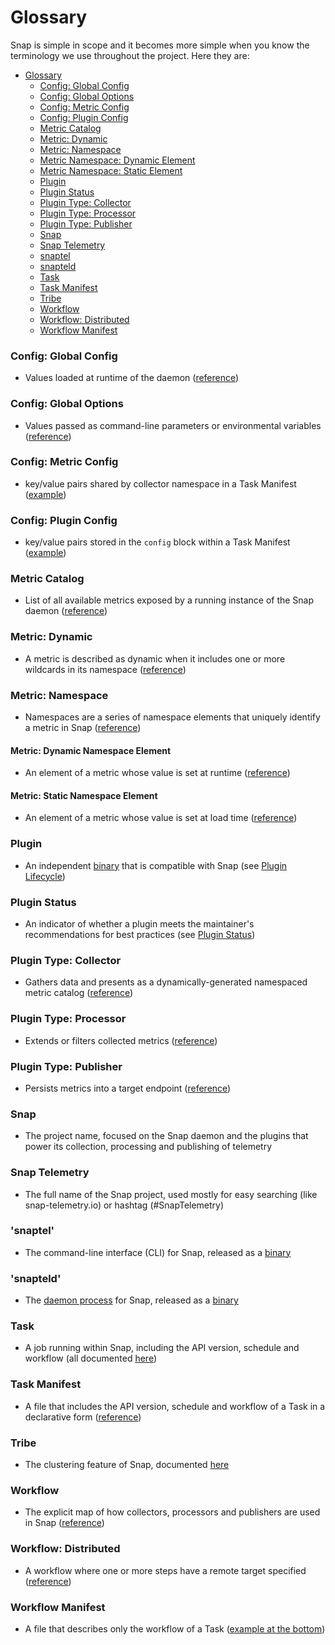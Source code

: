 # Glossary
Snap is simple in scope and it becomes more simple when you know the terminology we use throughout the project. Here they are:

* [Glossary](#glossary)
    * [Config: Global Config](#config-global-config)
    * [Config: Global Options](#config-global-options)
    * [Config: Metric Config](#config-metric-config)
    * [Config: Plugin Config](#config-plugin-config)
    * [Metric Catalog](#metric-catalog)
    * [Metric: Dynamic](#metric-dynamic)
    * [Metric: Namespace](#metric-namespace)
    * [Metric Namespace: Dynamic Element](#metric-dynamic-namespace-element)
    * [Metric Namespace: Static Element](#metric-static-namespace-element)
    * [Plugin](#plugin)
    * [Plugin Status](#plugin-status)
    * [Plugin Type: Collector](#plugin-type-collector)
    * [Plugin Type: Processor](#plugin-type-processor)
    * [Plugin Type: Publisher](#plugin-type-publisher)
    * [Snap](#snap)
    * [Snap Telemetry](#snap-telemetry)
    * [snaptel](#snaptel)
    * [snapteld](#snapteld)
    * [Task](#task)
    * [Task Manifest](#task-manifest)
    * [Tribe](#tribe)
    * [Workflow](#workflow)
    * [Workflow: Distributed](#workflow-distributed)
    * [Workflow Manifest](#workflow-manifest)

### Config: Global Config
* Values loaded at runtime of the daemon ([reference](SNAPTELD_CONFIGURATION.md))

### Config: Global Options
* Values passed as command-line parameters or environmental variables ([reference](SNAPTEL.md#global-options))

### Config: Metric Config
* key/value pairs shared by collector namespace in a Task Manifest ([example](https://github.com/intelsdi-x/snap-plugin-collector-meminfo/blob/master/examples/tasks/task-mem.json#L15))

### Config: Plugin Config
* key/value pairs stored in the `config` block within a Task Manifest ([example](https://github.com/intelsdi-x/snap-plugin-collector-meminfo/blob/master/examples/tasks/task-mem.json#L24))

### Metric Catalog
* List of all available metrics exposed by a running instance of the Snap daemon ([reference](PLUGIN_LIFECYCLE.md#what-happens-when-a-plugin-is-loaded))

### Metric: Dynamic
* A metric is described as dynamic when it includes one or more wildcards in its namespace ([reference](METRICS.md#dynamic-metrics))

### Metric: Namespace
* Namespaces are a series of namespace elements that uniquely identify a metric in Snap ([reference](METRICS.md))

#### Metric: Dynamic Namespace Element
* An element of a metric whose value is set at runtime ([reference](METRICS.md))

#### Metric: Static Namespace Element
* An element of a metric whose value is set at load time ([reference](METRICS.md))

### Plugin
* An independent [binary][binary] that is compatible with Snap (see [Plugin Lifecycle](PLUGIN_LIFECYCLE.md))

### Plugin Status
* An indicator of whether a plugin meets the maintainer's recommendations for best practices (see [Plugin Status](PLUGIN_STATUS.md))

### Plugin Type: Collector
* Gathers data and presents as a dynamically-generated namespaced metric catalog ([reference](PLUGIN_AUTHORING.md#plugin-type))

### Plugin Type: Processor
* Extends or filters collected metrics ([reference](PLUGIN_AUTHORING.md#plugin-type))

### Plugin Type: Publisher
* Persists metrics into a target endpoint ([reference](PLUGIN_AUTHORING.md#plugin-type))

### Snap
* The project name, focused on the Snap daemon and the plugins that power its collection, processing and publishing of telemetry

### Snap Telemetry
* The full name of the Snap project, used mostly for easy searching (like snap-telemetry.io) or hashtag (#SnapTelemetry)

### 'snaptel'
* The command-line interface (CLI) for Snap, released as a [binary][binary]

### 'snapteld'
* The [daemon process](http://www.linfo.org/daemon.html) for Snap, released as a [binary][binary]

### Task
* A job running within Snap, including the API version, schedule and workflow (all documented [here](TASKS.md))

### Task Manifest
* A file that includes the API version, schedule and workflow of a Task in a declarative form ([reference](TASKS.md#task-manifest))

### Tribe
* The clustering feature of Snap, documented [here](TRIBE.md)

### Workflow
* The explicit map of how collectors, processors and publishers are used in Snap ([reference](TASKS.md#the-workflow))

### Workflow: Distributed
* A workflow where one or more steps have a remote target specified ([reference](DISTRIBUTED_WORKFLOW_ARCHITECTURE.md))

### Workflow Manifest
* A file that describes only the workflow of a Task ([example at the bottom](SNAPTEL.md#load-and-unload-plugins-create-and-start-a-task))

[binary]: https://www.quora.com/Whats-the-difference-between-an-installer-source-code-and-a-binary-package-when-installing-software
